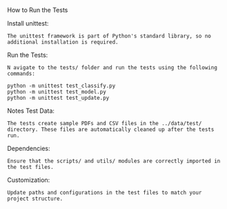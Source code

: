 How to Run the Tests

Install unittest:

    The unittest framework is part of Python's standard library, so no additional installation is required.

Run the Tests:

    N avigate to the tests/ folder and run the tests using the following commands:

    python -m unittest test_classify.py
    python -m unittest test_model.py
    python -m unittest test_update.py

Notes
Test Data:

    The tests create sample PDFs and CSV files in the ../data/test/ directory. These files are automatically cleaned up after the tests run.

Dependencies:

    Ensure that the scripts/ and utils/ modules are correctly imported in the test files.

Customization:

    Update paths and configurations in the test files to match your project structure.